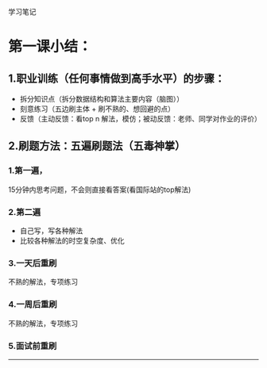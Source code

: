学习笔记
# 第一课小结：

## 1.职业训练（任何事情做到高手水平）的步骤：
- 拆分知识点（拆分数据结构和算法主要内容（脑图））
- 刻意练习（五边刷主体 + 刷不熟的、想回避的点）
- 反馈（主动反馈：看top n   解法，模仿；被动反馈：老师、同学对作业的评价）

## 2.刷题方法：五遍刷题法（五毒神掌）
### 1.第一遍，
15分钟内思考问题，不会则直接看答案(看国际站的top解法)

### 2.第二遍
- 自己写，写各种解法
- 比较各种解法的时空复杂度、优化

### 3.一天后重刷
不熟的解法，专项练习

### 4.一周后重刷
不熟的解法，专项练习

### 5.面试前重刷
---
